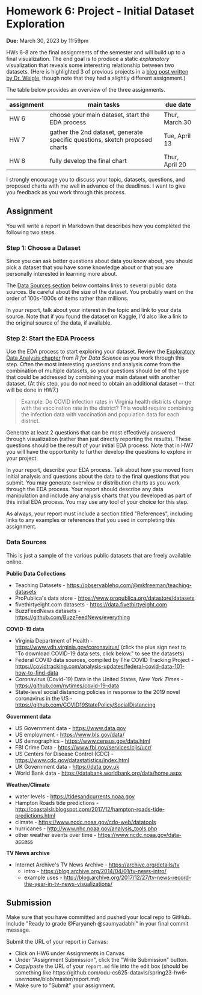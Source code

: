 # Homework 6: Project - Initial Dataset Exploration
**Due:** March 30, 2023 by 11:59pm

HWs 6-8 are the final assignments of the semester and will build up to a final visualization.  The end goal is to produce a static *explanatory* visualization that reveals some interesting relationship between two datasets.  (Here is highlighted 3 of previous projects in a [blog post written by Dr. Weigle](https://ws-dl.blogspot.com/2021/04/2021-04-05-data-visualization-fall-2020.html), though note that they had a slightly different assignment.)

The table below provides an overview of the three assignments.

|assignment|main tasks|due date|
|---|---|---|
|HW 6|choose your main dataset, start the EDA process|Thur, March 30|
|HW 7|gather the 2nd dataset, generate specific questions, sketch proposed charts|Tue, April 13|
|HW 8|fully develop the final chart|Thur, April 20|

I strongly encourage you to discuss your topic, datasets, questions, and proposed charts with me well in advance of the deadlines. I want to give you feedback as you work through this process. 

## Assignment

You will write a report in Markdown that describes how you completed the following two steps.

### Step 1: Choose a Dataset

Since you can ask better questions about data you know about, you should pick a dataset that you have some knowledge about or that you are personally interested in learning more about. 

The [Data Sources section](#data-sources) below contains links to several public data sources. Be careful about the size of the dataset. You probably want on the order of 100s-1000s of items rather than millions.

In your report, talk about your interest in the topic and link to your data source. Note that if you found the dataset on Kaggle, I'd also like a link to the original source of the data, if available.

### Step 2: Start the EDA Process

Use the EDA process to start exploring your dataset. Review the [Exploratory Data Analysis chapter](https://r4ds.had.co.nz/exploratory-data-analysis.html) from *R for Data Science* as you work through this step.  Often the most interesting questions and analysis come from the combination of multiple datasets, so your questions should be of the type that could be addressed by combining your main dataset with another dataset. (At this step, you do *not* need to obtain an additional dataset -- that will be done in HW7.) 
> Example: Do COVID infection rates in Virginia health districts change with the vaccination rate in the district?  This would require combining the infection data with vaccination and population data for each district.

Generate at least 2 questions that can be most effectively answered through visualization (rather than just directly reporting the results).  These questions should be the result of your initial EDA process.  Note that in HW7 you will have the opportunity to further develop the questions to explore in your project.

In your report, describe your EDA process.  Talk about how you moved from initial analysis and questions about the data to the final questions that you submit.
You may generate overview or distribution charts as you work through the EDA process. Your report should describe any data manipulation and include any analysis charts that you developed as part of this initial EDA process.  You may use any tool of your choice for this step.

As always, your report must include a section titled "References", including links to any examples or references that you used in completing this assignment.

### Data Sources

This is just a sample of the various public datasets that are freely available online.

**Public Data Collections**
* Teaching Datasets - https://observablehq.com/@mkfreeman/teaching-datasets
* ProPublica's data store - https://www.propublica.org/datastore/datasets
* fivethirtyeight.com datasets - https://data.fivethirtyeight.com
* BuzzFeedNews datasets - https://github.com/BuzzFeedNews/everything

**COVID-19 data**
* Virginia Department of Health - https://www.vdh.virginia.gov/coronavirus/  (click the plus sign next to "To download COVID-19 data sets, click below." to see the datasets)
* Federal COVID data sources, compiled by The COVID Tracking Project - https://covidtracking.com/analysis-updates/federal-covid-data-101-how-to-find-data
* Coronavirus (Covid-19) Data in the United States, *New York Times* - https://github.com/nytimes/covid-19-data
* State-level social distancing policies in response to the 2019 novel coronavirus in the US - https://github.com/COVID19StatePolicy/SocialDistancing

**Government data**
* US Government data - https://www.data.gov
* US employment - https://www.bls.gov/data/
* US demographics - https://www.census.gov/data.html
* FBI Crime Data - https://www.fbi.gov/services/cjis/ucr/
* US Centers for Disease Control (CDC) - https://www.cdc.gov/datastatistics/index.html
* UK Government data - https://data.gov.uk
* World Bank data - https://databank.worldbank.org/data/home.aspx

**Weather/Climate**
* water levels - https://tidesandcurrents.noaa.gov
* Hampton Roads tide predictions - http://coastalslr.blogspot.com/2017/12/hampton-roads-tide-predictions.html
* climate - https://www.ncdc.noaa.gov/cdo-web/datatools
* hurricanes - http://www.nhc.noaa.gov/analysis_tools.php
* other weather events over time - https://www.ncdc.noaa.gov/data-access

**TV News archive**
* Internet Archive's TV News Archive - https://archive.org/details/tv
  * intro - https://blog.archive.org/2014/04/01/tv-news-intro/
  * example uses - http://blog.archive.org/2017/12/27/tv-news-record-the-year-in-tv-news-visualizations/

## Submission
Make sure that you have committed and pushed your local repo to GitHub.  Include "Ready to grade @Faryaneh @saumyadabhi" in your final commit message. 

Submit the URL of your report in Canvas:
* Click on HW6 under Assignments in Canvas
* Under "Assignment Submission", click the "Write Submission" button.
* Copy/paste the URL of your `report.md` file into the edit box (should be something like https<nolink>://github.com/odu-cs625-datavis/spring23-hw6-*username*/blob/master/report.md)
* Make sure to "Submit" your assignment.
